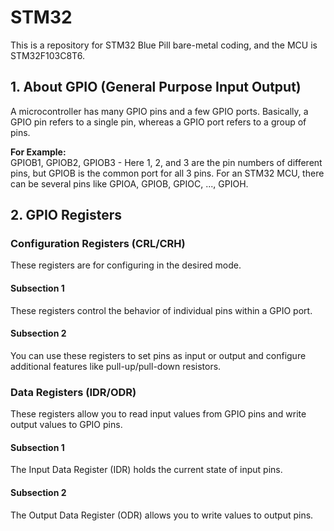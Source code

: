 # STM32

This is a repository for STM32 Blue Pill bare-metal coding, and the MCU is STM32F103C8T6.

## 1. About GPIO (General Purpose Input Output)

A microcontroller has many GPIO pins and a few GPIO ports. Basically, a GPIO pin refers to a single pin, whereas a GPIO port refers to a group of pins.

**For Example:**  
GPIOB1, GPIOB2, GPIOB3 - Here 1, 2, and 3 are the pin numbers of different pins, but GPIOB is the common port for all 3 pins. For an STM32 MCU, there can be several pins like GPIOA, GPIOB, GPIOC, ..., GPIOH.

## 2. GPIO Registers

### Configuration Registers (CRL/CRH)

These registers are for configuring in the desired mode.

#### Subsection 1

These registers control the behavior of individual pins within a GPIO port.

#### Subsection 2

You can use these registers to set pins as input or output and configure additional features like pull-up/pull-down resistors.

### Data Registers (IDR/ODR)

These registers allow you to read input values from GPIO pins and write output values to GPIO pins.

#### Subsection 1

The Input Data Register (IDR) holds the current state of input pins.

#### Subsection 2

The Output Data Register (ODR) allows you to write values to output pins.

